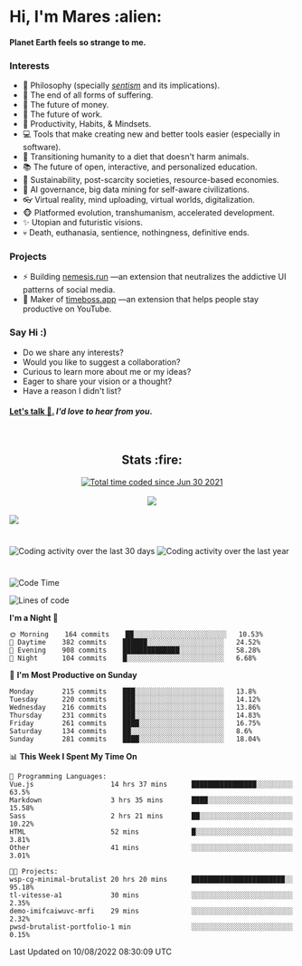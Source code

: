 <h1>Hi, I'm Mares :alien:</h1>

#### Planet Earth feels so strange to me.

### **Interests**

- 🌊 Philosophy (specially [_sentism_][sentismmedium] and its implications).
- 🎯 The end of all forms of suffering.
- 💸 The future of money.
- 💼 The future of work.
- 🧠 Productivity, Habits, & Mindsets.
- 💻 Tools that make creating new and better tools easier (especially in software).
- 🥗 Transitioning humanity to a diet that doesn't harm animals.
- 📚 The future of open, interactive, and personalized education.
- 🌱 Sustainability, post-scarcity societies, resource-based economies.
- 🤖 AI governance, big data mining for self-aware civilizations.
- 👓 Virtual reality, mind uploading, virtual worlds, digitalization.
- 🐵 Platformed evolution, transhumanism, accelerated development.
- ✨ Utopian and futuristic visions.
- 💀 Death, euthanasia, sentience, nothingness, definitive ends.


### **Projects**

- ⚡ Building [nemesis.run](https://chrome.google.com/webstore/detail/nemesis-%E2%80%93-humane-design-f/blfbbifgjgikekfochleknjcopefifgo?hl=en) —an extension that neutralizes the addictive UI patterns of social media.
- 💎 Maker of [timeboss.app](https://timeboss.app) —an extension that helps people stay productive on YouTube.


### **Say Hi :)**

- Do we share any interests?
- Would you like to suggest a collaboration?
- Curious to learn more about me or my ideas?
- Eager to share your vision or a thought?
- Have a reason I didn't list?

#### [Let's talk :wave:.](mailto:mareszhar@gmail.com) _I'd love to hear from you_.

[sentismmedium]: https://medium.com/@mareszhar/born-a-prisoner-a-reflection-about-life-its-struggles-and-a-plan-to-escape-d8566ce9b026

<br>

<h2 align="center">Stats :fire:</h2>

<div align="center">
  <a href="https://wakatime.com/@cfdc0e0d-4860-4b62-9ff0-cb659185525e">
    <img src="https://wakatime.com/badge/user/cfdc0e0d-4860-4b62-9ff0-cb659185525e.svg" alt="Total time coded since Jun 30 2021" />
  </a>
</div>

<br>

<!-- 
Add or remove this: 
&dates=B1AAB3FF 
...or this...
&date_format=M%20j%5B%2C%20Y%5D
from the *streak stats URL below* if they get bugged and aren't updating: 
-->

<div align="center">
  <img src="https://github-readme-streak-stats.herokuapp.com?user=mareszhar&theme=black-ice&hide_border=true&stroke=FFFFFF15&ring=DF8FFE&fire=DF8FFE&currStreakLabel=DF8FFE&background=1A232A&currStreakNum=86FFAB&dates=B1AAB3FF&date_format=M%20j%5B%2C%20Y%5D">
</div>

<br>

<img src="https://activity-graph.herokuapp.com/graph?username=mareszhar&theme=nord&bg_color=00000000&color=979797&line=DF8FFE&point=00000000&area=true&hide_border=true">

<br>

<h1></h1>

<img src="https://wakatime.com/share/@mares/5df0ff02-9c79-41b4-b540-51dc9c65a57b.svg" alt="Coding activity over the last 30 days" />
<img src="https://wakatime.com/share/@mares/ea89ba71-f374-40af-930c-e0655909fe37.svg" alt="Coding activity over the last year" />

<h1></h1>

<!--START_SECTION:waka-->
![Code Time](http://img.shields.io/badge/Code%20Time-578%20hrs%2042%20mins-blue)

![Lines of code](https://img.shields.io/badge/From%20Hello%20World%20I%27ve%20Written-151%20Thousand%20lines%20of%20code-blue)

**I'm a Night 🦉** 

```text
🌞 Morning    164 commits    ██░░░░░░░░░░░░░░░░░░░░░░░   10.53% 
🌆 Daytime    382 commits    ██████░░░░░░░░░░░░░░░░░░░   24.52% 
🌃 Evening    908 commits    ██████████████░░░░░░░░░░░   58.28% 
🌙 Night      104 commits    █░░░░░░░░░░░░░░░░░░░░░░░░   6.68%

```
📅 **I'm Most Productive on Sunday** 

```text
Monday       215 commits    ███░░░░░░░░░░░░░░░░░░░░░░   13.8% 
Tuesday      220 commits    ███░░░░░░░░░░░░░░░░░░░░░░   14.12% 
Wednesday    216 commits    ███░░░░░░░░░░░░░░░░░░░░░░   13.86% 
Thursday     231 commits    ███░░░░░░░░░░░░░░░░░░░░░░   14.83% 
Friday       261 commits    ████░░░░░░░░░░░░░░░░░░░░░   16.75% 
Saturday     134 commits    ██░░░░░░░░░░░░░░░░░░░░░░░   8.6% 
Sunday       281 commits    ████░░░░░░░░░░░░░░░░░░░░░   18.04%

```


📊 **This Week I Spent My Time On** 

```text
💬 Programming Languages: 
Vue.js                   14 hrs 37 mins      ████████████████░░░░░░░░░   63.5% 
Markdown                 3 hrs 35 mins       ████░░░░░░░░░░░░░░░░░░░░░   15.58% 
Sass                     2 hrs 21 mins       ██░░░░░░░░░░░░░░░░░░░░░░░   10.22% 
HTML                     52 mins             █░░░░░░░░░░░░░░░░░░░░░░░░   3.81% 
Other                    41 mins             ░░░░░░░░░░░░░░░░░░░░░░░░░   3.01%

🐱‍💻 Projects: 
wsp-cg-minimal-brutalist 20 hrs 20 mins      ███████████████████████░░   95.18% 
tl-vitesse-a1            30 mins             ░░░░░░░░░░░░░░░░░░░░░░░░░   2.35% 
demo-imifcaiwuvc-mrfi    29 mins             ░░░░░░░░░░░░░░░░░░░░░░░░░   2.32% 
pwsd-brutalist-portfolio-1 min               ░░░░░░░░░░░░░░░░░░░░░░░░░   0.15%

```


 Last Updated on 10/08/2022 08:30:09 UTC
<!--END_SECTION:waka-->
